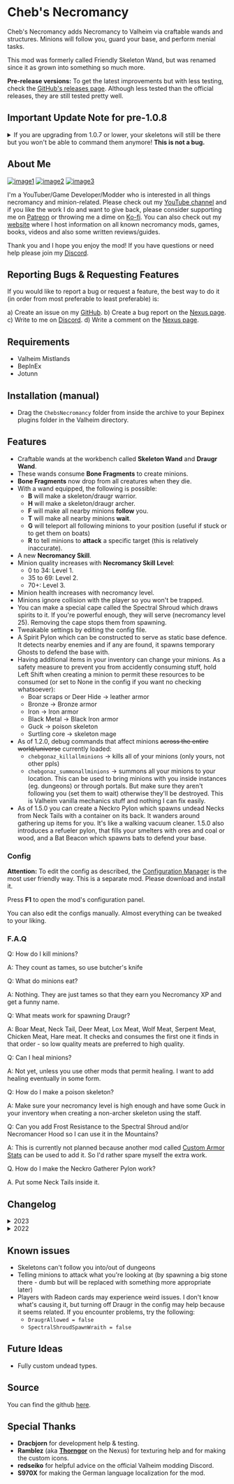 # Cheb's Necromancy

Cheb's Necromancy adds Necromancy to Valheim via craftable wands and structures. Minions will follow you, guard your base, and perform menial tasks.

This mod was formerly called Friendly Skeleton Wand, but was renamed since it as grown into something so much more.

**Pre-release versions:** To get the latest improvements but with less testing, check the [GitHub's releases page](https://github.com/jpw1991/chebs-necromancy/releases). Although less tested than the official releases, they are still tested pretty well.

## Important Update Note for pre-1.0.8

<details><summary>If you are upgrading from 1.0.7 or lower, your skeletons will still be there but you won't be able to command them anymore! <b>This is not a bug.</b></summary>The old skeletons used the existing Mistlands `Skeleton_Friendly` prefab which belongs to Blood Magic. In 1.0.8 these have been replaced with my own custom prefabs: `ChebGonaz_SkeletonWarrior` and `ChebGonaz_SkeletonArcher`. This gives you the control to choose either kind, instead of it being random, and also stops Blood Magic from levelling up from this mod.</details>

##  About Me

[![image1](https://imgur.com/Fahi6sP.png)](https://chebgonaz.pythonanywhere.com)
[![image2](https://imgur.com/X18OyQs.png)](https://www.patreon.com/chebgonaz?fan_landing=true)
[![image3](https://imgur.com/4e64jQ8.png)](https://ko-fi.com/chebgonaz)

I'm a YouTuber/Game Developer/Modder who is interested in all things necromancy and minion-related. Please check out my [YouTube channel](https://www.youtube.com/channel/UCPlZ1XnekiJxKymXbXyvkCg) and if you like the work I do and want to give back, please consider supporting me on [Patreon](https://www.patreon.com/chebgonaz?fan_landing=true) or throwing me a dime on [Ko-fi](https://ko-fi.com/chebgonaz). You can also check out my [website](https://chebgonaz.pythonanywhere.com) where I host information on all known necromancy mods, games, books, videos and also some written reviews/guides.

Thank you and I hope you enjoy the mod! If you have questions or need help please join my [Discord](https://discord.com/invite/EB96ASQ).

## Reporting Bugs & Requesting Features

If you would like to report a bug or request a feature, the best way to do it (in order from most preferable to least preferable) is:

a) Create an issue on my [GitHub](https://github.com/jpw1991/chebs-necromancy).
b) Create a bug report on the [Nexus page](https://www.nexusmods.com/valheim/mods/2040?tab=bugs).
c) Write to me on [Discord](https://discord.com/invite/EB96ASQ).
d) Write a comment on the [Nexus page](https://www.nexusmods.com/valheim/mods/2040?tab=posts).

## Requirements

- Valheim Mistlands
- BepInEx
- Jotunn

## Installation (manual)

- Drag the `ChebsNecromancy` folder from inside the archive to your Bepinex plugins folder in the Valheim directory.

## Features

- Craftable wands at the workbench called **Skeleton Wand** and **Draugr Wand**.
- These wands consume **Bone Fragments** to create minions.
- **Bone Fragments** now drop from all creatures when they die.
- With a wand equipped, the following is possible:
	+ **B** will make a skeleton/draugr warrior.
	+ **H** will make a skeleton/draugr archer.
	+ **F** will make all nearby minions **follow** you.
	+ **T** will make all nearby minions **wait**.
	+ **G** will teleport all following minions to your position (useful if stuck or to get them on boats)
	+ **R** to tell minions to **attack** a specific target (this is relatively inaccurate).
- A new **Necromancy Skill**.
- Minion quality increases with **Necromancy Skill Level**:
	+ 0 to 34: Level 1.
	+ 35 to 69: Level 2.
	+ 70+: Level 3.
- Minion health increases with necromancy level.
- Minions ignore collision with the player so you won't be trapped.
- You can make a special cape called the Spectral Shroud which draws spirits to it. If you're powerful enough, they will serve (necromancy level 25). Removing the cape stops them from spawning.
- Tweakable settings by editing the config file.
- A Spirit Pylon which can be constructed to serve as static base defence. It detects nearby enemies and if any are found, it spawns temporary Ghosts to defend the base with.
- Having additional items in your inventory can change your minions. As a safety measure to prevent you from accidently consuming stuff, hold Left Shift when creating a minion to permit these resources to be consumed (or set to None in the config if you want no checking whatsoever):
  - Boar scraps or Deer Hide -> leather armor
  - Bronze -> Bronze armor
  - Iron -> Iron armor
  - Black Metal -> Black Iron armor
  - Guck -> poison skeleton
  - Surtling core -> skeleton mage
- As of 1.2.0, debug commands that affect minions ~~across the entire world/universe~~ currently loaded:
  - `chebgonaz_killallminions` -> kills all of your minions (only yours, not other ppls)
  - `chebgonaz_summonallminions` -> summons all your minions to your location. This can be used to bring minions with you inside instances (eg. dungeons) or through portals. But make sure they aren't following you (set them to wait) otherwise they'll be destroyed. This is Valheim vanilla mechanics stuff and nothing I can fix easily.
- As of 1.5.0 you can create a Neckro Pylon which spawns undead Necks from Neck Tails with a container on its back. It wanders around gathering up items for you. It's like a walking vacuum cleaner.
1.5.0 also introduces a refueler pylon, that fills your smelters with ores and coal or wood, and a Bat Beacon which spawns bats to defend your base.

### Config

**Attention:** To edit the config as described, the [Configuration Manager](https://github.com/BepInEx/BepInEx.ConfigurationManager/releases) is the most user friendly way. This is a separate mod. Please download and install it.

Press **F1** to open the mod's configuration panel.

You can also edit the configs manually. Almost everything can be tweaked to your liking.

### F.A.Q

Q: How do I kill minions?

A: They count as tames, so use butcher's knife

Q: What do minions eat?

A: Nothing. They are just tames so that they earn you Necromancy XP and get a funny name.

Q: What meats work for spawning Draugr?

A: Boar Meat, Neck Tail, Deer Meat, Lox Meat, Wolf Meat, Serpent Meat, Chicken Meat, Hare meat. It checks and consumes the first one it finds in that order - so low quality meats are preferred to high quality.

Q: Can I heal minions?

A: Not yet, unless you use other mods that permit healing. I want to add healing eventually in some form.

Q: How do I make a poison skeleton?

A: Make sure your necromancy level is high enough and have some Guck in your inventory when creating a non-archer skeleton using the staff.

Q: Can you add Frost Resistance to the Spectral Shroud and/or Necromancer Hood so I can use it in the Mountains?

A: This is currently not planned because another mod called [Custom Armor Stats](https://www.nexusmods.com/valheim/mods/1162/) can be used to add it. So I'd rather spare myself the extra work.

Q. How do I make the Neckro Gatherer Pylon work?

A. Put some Neck Tails inside it.

## Changelog

<details>
<summary>2023</summary>

Date | Version | Notes
--- | --- | ---
28/01/2023 | 1.6.3 | add optional timer to kill any minion after X seconds
24/01/2023 | 1.6.2 | minions can be told to follow/wait using E on them; neckros can be killed via terminal command - butcher's knife won't work on them, even with Tameable component added, due to their Container component
20/01/2023 | 1.6.1 | Fix a problem where the Neckro Gatherer could delete items without storing them if its inventory size is set very small like 1x1
17/01/2023 | 1.6.0 | Tier 3 skeleton mages now throw goblin fireballs; poison skeletons have damage tiers and equipment options; add optional durability damage from making minions
16/01/2023 | 1.5.1 | rename to Cheb's Necromancy. No additional changes.
13/01/2023 | 1.5.1 | tone logging down a bit; fix string name on neckro pylon
12/01/2023 | 1.5.0 | add refueler pylon that puts coal into nearby smelters; fix pylons to face toward their Z axis (it was backwards before); add neckro gatherer pylon; neckros gain 150hp and can't attack; neckros no longer afraid of fire; update icons with brilliant designs by Ramblez; finally fix transparency issue
11/01/2023 | 1.4.3 | item and structure recipes exposed to config file; defensive spikes (standard & dverger)  no longer damage minions if they've been placed by the player; add chebgonaz_prerelease_spawnneckro command to let players test with new neckro gatherer.
09/01/2023 | 1.4.2 | Neckro Gatherer now brings items back to empty containers and stores them
09/01/2023 | 1.4.1 | Fix minions not remembering their armor values
09/01/2023 | 1.4.0 | Minions no longer damage player structures; armor values actually applied to skeletons (although not remembered on logoff/login again - will fix soon); add necroneck gatherer
07/01/2023 | 1.3.0 | Add server sync so that clients must use the configuration options of the server
07/01/2023 | 1.2.1 | Add black iron armor; permit skeletons to use black iron armor; rebalance spirit pylon by introducing a delay and a limit (both configurable)
06/01/2023 | 1.2.0 | Fix bug of skeletons not remembering their weapons properly; fix problem of tier 3 melee weapon not being stronger than tier 2; add debug commands for players to kill all their skeletons or summon them all
05/01/2023 | 1.1.1 | Add left shift as key to unlock extra resource consumption; allow deer hide to be used for leather armor skeletons
04/01/2023 | 1.1.0 | Armored Skeletons and Skeleton Mages!
02/01/2023 | 1.0.25 | Fix bug where Poison Skeleton's HP is lower than it should be after leaving area and coming back
02/01/2023 | 1.0.24 | Add Poison Skeleton (requires Guck in inventory); Guardian Wraith despawns when entering portal; Alert range of all entities raised to 30

</details>

<details><summary>2022</summary>

Date | Version | Notes
--- | --- | ---
30/12/2022 | 1.0.23 | Guardian Wraith implementation changed: Guardian Wraiths only spawn if enemies are nearby and move immediately to intercept enemy; Guardian Wraiths exist on a timer and perish on their own
29/12/2022 | 1.0.22 | add neck tail to draugr meat; expose ghost timer to config; fix ghost selfdestruct by changing from coroutine to update; add localizations; fix problem with limits not working properly; setting buttons to None in config removes them from GUI
25/12/2022 | 1.0.21 | Fix bug about Spirit Pylon Ghosts not despawning
25/12/2022 | 1.0.20 | Add optional equipment effects; add Necromancer's Hood; permit omission of creatures completely via config
20/12/2022 | 1.0.19 | Max HP of minions is now remembered; Add code to make someone only able to command minions they created; in limit mode, existing minions replaced rather showing a msg
16/12/2022 | 1.0.17 | Nice models for the wands; skeleton equipment and damage scales to necromancy level; nice texture for Spectral Shroud; add config option to disable Guardian Wraith (permits purely cosmetic Spectral Shroud); made draugr optionally cost meat as well as bone fragments to create
12/12/2022 | 1.0.16 | Remove version check that kept annoying people; fix Guardian Wraith bug introduced in 1.0.15
09/12/2022 | 1.0.15 | Cleaned out and fixed up config (it contained one error); allow enabling/disabling of individual features (user request); add German localizations by S970X; fix a problem where minions beyond the follow radius could still follow the player
09/12/2022 | 1.0.14 | Rebalanced skeleton health modifiers
07/12/2022 | 1.0.13 | Add Spirit Pylon for static base defence; add **optional** minion limits for those who wish it; change skeleton eyes to blue to differentiate from deadraiser (pink) and enemy (red).
05/12/2022 | 1.0.12 | Add Vulkan support for Linux
03/12/2022 | 1.0.11 | Fix more shaders; add Spectral Shroud -> wraiths only summon when you wear it, and get dismissed when you take it off; removed drops from minions
03/12/2022 | 1.0.10 | Implement fix for Thunderstore Mod Manager that (hopefully) permits it to install correctly.
02/12/2022 | 1.0.9 | Fix some shaders that got messed up (white squares instead of particles on effects like arrow hit); allow minions to generate a little Necromancy XP for their master; fixed a null object exception in Guardian Wraith coroutine
01/12/2022 | 1.0.8 | Big Overhaul → Fully custom prefabs used for minions results in finer control: no more Blood Magic experience; removes randomness of the skeletons so you can choose warrior/archer; permits me to add draugr and wraiths that are not hostile when you log back in; permits me to (in the future) give custom equipment and textures/materials to the minions.
29/11/2022 | 1.0.7 | Add Guardian Wraith; ignore minion collision on player
27/11/2022 | 1.0.6 | Function added to teleport minions to you and to tell minions to attack what you're looking at.
27/11/2022 | 1.0.5 | Fixed a bug where after logging out and coming back in your skeletons wouldn't respond to commands anymore
27/11/2022 | 1.0.4 | Amount of bone fragments dropped by creatures exposed to config file; fixed a bug where at necromancy level 0 a skeleton spawned would instantly die
26/11/2022 | 1.0.3 | Default skeleton health multiplier jacked up to 15.
26/11/2022 | 1.0.2 | All creatures drop bone fragments, skeletons can be told to follow/wait, skeletons health scales with necromancy level.
25/11/2022 | 1.0.1 | Fix a bug that let you create skeletons without the wand equipped.
25/11/2022 | 1.0.0 | Release

</details>

## Known issues

- Skeletons can't follow you into/out of dungeons
- Telling minions to attack what you're looking at (by spawning a big stone there - dumb but will be replaced with something more appropriate later)
- Players with Radeon cards may experience weird issues. I don't know what's causing it, but turning off Draugr in the config may help because it seems related. If you encounter problems, try the following:
  - `DraugrAllowed = false`
  - `SpectralShroudSpawnWraith = false`

## Future Ideas

- Fully custom undead types.

## Source

You can find the github [here](https://github.com/jpw1991/chebs-necromancy).

## Special Thanks

- **Dracbjorn** for development help & testing.
- **Ramblez** (aka **[Thorngor](https://www.nexusmods.com/users/21532784)** on the Nexus) for texturing help and for making the custom icons.
- **redseiko** for helpful advice on the official Valheim modding Discord.
- **S970X** for making the German language localization for the mod.

